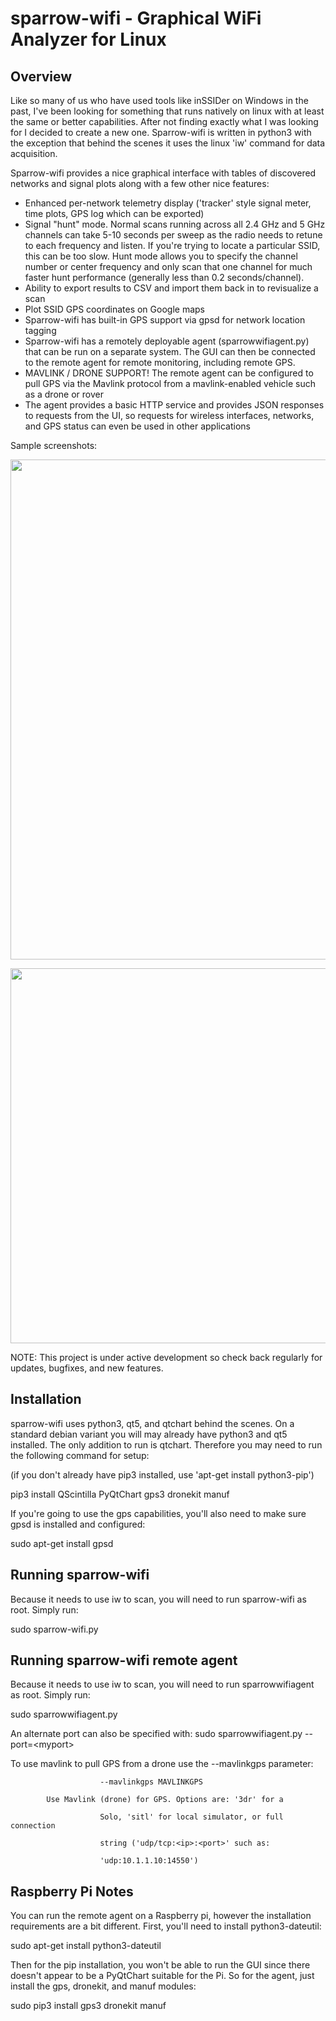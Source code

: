 # sparrow-wifi - Graphical WiFi Analyzer for Linux

## Overview
Like so many of us who have used tools like inSSIDer on Windows in the past, I've been looking for something that runs natively on linux with at least the same or better capabilities.  After not finding exactly what I was looking for I decided to create a new one.  Sparrow-wifi is written in python3 with the exception that behind the scenes it uses the linux 'iw' command for data acquisition.

Sparrow-wifi provides a nice graphical interface with tables of discovered networks and signal plots along with a few other nice features:

- Enhanced per-network telemetry display ('tracker' style signal meter, time plots, GPS log which can be exported)
- Signal "hunt" mode.  Normal scans running across all 2.4 GHz and 5 GHz channels can take 5-10 seconds per sweep as the radio needs to retune to each frequency and listen.  If you're trying to locate a particular SSID, this can be too slow.  Hunt mode allows you to specify the channel number or center frequency and only scan that one channel for much faster hunt performance (generally less than 0.2 seconds/channel).
- Ability to export results to CSV and import them back in to revisualize a scan
- Plot SSID GPS coordinates on Google maps
- Sparrow-wifi has built-in GPS support via gpsd for network location tagging
- Sparrow-wifi has a remotely deployable agent (sparrowwifiagent.py) that can be run on a separate system.  The GUI can then be connected to the remote agent for remote monitoring, including remote GPS.
- MAVLINK / DRONE SUPPORT!  The remote agent can be configured to pull GPS via the Mavlink protocol from a mavlink-enabled vehicle such as a drone or rover
- The agent provides a basic HTTP service and provides JSON responses to requests from the UI, so requests for wireless interfaces, networks, and GPS status can even be used in other applications

Sample screenshots:

<p align="center">
  <img src="https://github.com/ghostop14/sparrow-wifi/blob/master/sparrow-screenshot.png" width="800"/>
</p>

<p align="center">
  <img src="https://github.com/ghostop14/sparrow-wifi/blob/master/telemetry-screenshot.png" width="600"/>
</p>

NOTE: This project is under active development so check back regularly for updates, bugfixes, and new features.

## Installation
sparrow-wifi uses python3, qt5, and qtchart behind the scenes.  On a standard debian variant you will may already have python3 and qt5 installed.  The only addition to run is qtchart.  Therefore you may need to run the following command for setup:

(if you don't already have pip3 installed, use 'apt-get install python3-pip')

pip3 install QScintilla PyQtChart gps3 dronekit manuf

If you're going to use the gps capabilities, you'll also need to make sure gpsd is installed and configured:

sudo apt-get install gpsd


## Running sparrow-wifi
Because it needs to use iw to scan, you will need to run sparrow-wifi as root.  Simply run:

sudo sparrow-wifi.py

## Running sparrow-wifi remote agent
Because it needs to use iw to scan, you will need to run sparrowwifiagent as root.  Simply run:

sudo sparrowwifiagent.py

An alternate port can also be specified with:
sudo sparrowwifiagent.py --port=&lt;myport&gt;

To use mavlink to pull GPS from a drone use the --mavlinkgps parameter:

                        --mavlinkgps MAVLINKGPS

			Use Mavlink (drone) for GPS. Options are: '3dr' for a

                        Solo, 'sitl' for local simulator, or full connection

                        string ('udp/tcp:<ip>:<port>' such as:

                        'udp:10.1.1.10:14550')


## Raspberry Pi Notes

You can run the remote agent on a Raspberry pi, however the installation requirements are a bit different.  First, you'll need to install python3-dateutil:

sudo apt-get install python3-dateutil

Then for the pip installation, you won't be able to run the GUI since there doesn't appear to be a PyQtChart suitable for the Pi.  So for the agent, just install the gps, dronekit, and manuf modules:

sudo pip3 install gps3 dronekit manuf





